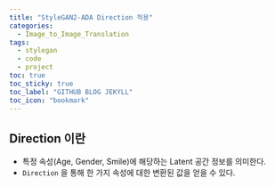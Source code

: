 ```yaml
---
title: "StyleGAN2-ADA Direction 적용"
categories:
  - Image_to_Image_Translation
tags:
  - stylegan
  - code
  - project
toc: true
toc_sticky: true
toc_label: "GITHUB BLOG JEKYLL"
toc_icon: "bookmark"
---
```


## Direction 이란
* 특정 속성(Age, Gender, Smile)에 해당하는 Latent 공간 정보를 의미한다. 
* `Direction` 을 통해 한 가지 속성에 대한 변환된 값을 얻을 수 있다.  


